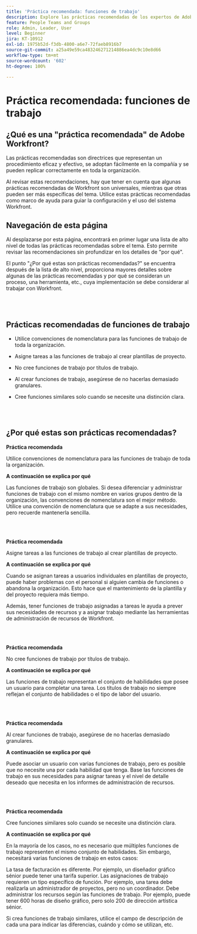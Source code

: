 ```yaml
---
title: 'Práctica recomendada: funciones de trabajo'
description: Explore las prácticas recomendadas de los expertos de Adobe Workfront acerca de la configuración, administración y uso de las funciones de trabajo de Workfront.
feature: People Teams and Groups
role: Admin, Leader, User
level: Beginner
jira: KT-10912
exl-id: 1975b52d-f3db-4800-a6e7-72faeb8916b7
source-git-commit: a25a49e59ca483246271214886ea4dc9c10e8d66
workflow-type: tm+mt
source-wordcount: '602'
ht-degree: 100%

---
```


# Práctica recomendada: funciones de trabajo

## ¿Qué es una &quot;práctica recomendada&quot; de Adobe Workfront?

Las prácticas recomendadas son directrices que representan un procedimiento eficaz y efectivo, se adoptan fácilmente en la compañía y se pueden replicar correctamente en toda la organización.

Al revisar estas recomendaciones, hay que tener en cuenta que algunas prácticas recomendadas de Workfront son universales, mientras que otras pueden ser más específicas del tema. Utilice estas prácticas recomendadas como marco de ayuda para guiar la configuración y el uso del sistema Workfront.

## Navegación de esta página

Al desplazarse por esta página, encontrará en primer lugar una lista de alto nivel de todas las prácticas recomendadas sobre el tema. Esto permite revisar las recomendaciones sin profundizar en los detalles de &quot;por qué&quot;.

El punto &quot;¿Por qué estas son prácticas recomendadas?&quot; se encuentra después de la lista de alto nivel, proporciona mayores detalles sobre algunas de las prácticas recomendadas y por qué se consideran un proceso, una herramienta, etc., cuya implementación se debe considerar al trabajar con Workfront.

</br>
</br>

## Prácticas recomendadas de funciones de trabajo

* Utilice convenciones de nomenclatura para las funciones de trabajo de toda la organización.

* Asigne tareas a las funciones de trabajo al crear plantillas de proyecto.

* No cree funciones de trabajo por títulos de trabajo.

* Al crear funciones de trabajo, asegúrese de no hacerlas demasiado granulares.

* Cree funciones similares solo cuando se necesite una distinción clara.

</br>
</br>

## ¿Por qué estas son prácticas recomendadas?

**Práctica recomendada**

Utilice convenciones de nomenclatura para las funciones de trabajo de toda la organización.

**A continuación se explica por qué**

Las funciones de trabajo son globales. Si desea diferenciar y administrar funciones de trabajo con el mismo nombre en varios grupos dentro de la organización, las convenciones de nomenclatura son el mejor método. Utilice una convención de nomenclatura que se adapte a sus necesidades, pero recuerde mantenerla sencilla.

</br>
</br>

**Práctica recomendada**

Asigne tareas a las funciones de trabajo al crear plantillas de proyecto.

**A continuación se explica por qué**

Cuando se asignan tareas a usuarios individuales en plantillas de proyecto, puede haber problemas con el personal si alguien cambia de funciones o abandona la organización. Esto hace que el mantenimiento de la plantilla y del proyecto requiera más tiempo.

Además, tener funciones de trabajo asignadas a tareas le ayuda a prever sus necesidades de recursos y a asignar trabajo mediante las herramientas de administración de recursos de Workfront.

</br>
</br>

**Práctica recomendada**

No cree funciones de trabajo por títulos de trabajo.

**A continuación se explica por qué**

Las funciones de trabajo representan el conjunto de habilidades que posee un usuario para completar una tarea. Los títulos de trabajo no siempre reflejan el conjunto de habilidades o el tipo de labor del usuario.

</br>
</br>

**Práctica recomendada**

Al crear funciones de trabajo, asegúrese de no hacerlas demasiado granulares.

**A continuación se explica por qué**

Puede asociar un usuario con varias funciones de trabajo, pero es posible que no necesite una por cada habilidad que tenga. Base las funciones de trabajo en sus necesidades para asignar tareas y el nivel de detalle deseado que necesita en los informes de administración de recursos.

</br>
</br>

**Práctica recomendada**

Cree funciones similares solo cuando se necesite una distinción clara.

**A continuación se explica por qué**

En la mayoría de los casos, no es necesario que múltiples funciones de trabajo representen el mismo conjunto de habilidades. Sin embargo, necesitará varias funciones de trabajo en estos casos:

La tasa de facturación es diferente. Por ejemplo, un diseñador gráfico sénior puede tener una tarifa superior.
Las asignaciones de trabajo requieren un tipo específico de función. Por ejemplo, una tarea debe realizarla un administrador de proyectos, pero no un coordinador.
Debe administrar los recursos según las funciones de trabajo. Por ejemplo, puede tener 600 horas de diseño gráfico, pero solo 200 de dirección artística sénior.


Si crea funciones de trabajo similares, utilice el campo de descripción de cada una para indicar las diferencias, cuándo y cómo se utilizan, etc.
